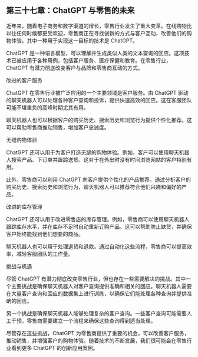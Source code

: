 ## 第三十七章：ChatGPT 与零售的未来

近年来，随着电子商务和数字渠道的增长，零售行业发生了重大变革。在线购物比以往任何时候都更受欢迎，零售商正在寻找创新的方式与客户互动，改善他们的购物体验。其中一种用于实现这一目标的技术是 ChatGPT。

ChatGPT 是一种语言模型，可以理解并生成类似人类的文本查询的回应。这项技术已被应用于各种用例，包括客户服务、医疗保健和教育。在零售行业，ChatGPT 有潜力彻底改变客户与品牌和零售商互动的方式。

改进的客户服务

ChatGPT 在零售行业被广泛应用的一个主要领域是客户服务。由 ChatGPT 驱动的聊天机器人可以处理各种客户查询和投诉，提供快速高效的回应。这在客服团队可能不堪重负的高峰时期尤其有用。

聊天机器人也可以根据客户的购买历史、搜索历史和浏览行为提供个性化推荐。这可以帮助零售商推动销售，增加客户忠诚度。

无缝购物体验

ChatGPT 还可以用于为客户打造无缝的购物体验。例如，客户可以使用聊天机器人搜索产品、下订单并跟踪送货。这对于在外出时没有时间浏览网站的客户特别有用。

此外，零售商可以利用 ChatGPT 向客户提供个性化的产品推荐。通过分析客户的购买历史、搜索历史和浏览行为，聊天机器人可以推荐符合他们兴趣和偏好的产品。

改进的库存管理

ChatGPT 还可以用于改进零售店的库存管理。例如，零售商可以使用聊天机器人跟踪库存水平，并在库存不足时自动重新订购产品。这可以帮助防止缺货，并确保客户始终能找到他们想要的商品。

聊天机器人也可以用于处理退货和退款。通过自动化这些流程，零售商可以提高效率，减轻客服团队的工作量。

挑战与机遇

尽管 ChatGPT 有潜力彻底改变零售行业，但也存在一些需要解决的挑战。其中一个主要挑战是确保聊天机器人对客户查询提供准确和相关的回应。聊天机器人需要在大量客户查询和回应的数据集上进行训练，以确保它们能处理各种查询并提供准确的回应。

另一个挑战是确保聊天机器人能够处理复杂的客户查询。一些客户查询可能需要人工干预，零售商需要建立一个流程来确保这些查询得到适当处理。

尽管存在这些挑战，ChatGPT 为零售商提供了重要的机会，可以改善客户服务，推动销售，并增强客户的购物体验。随着技术的不断发展，我们很可能会在零售行业看到更多 ChatGPT 的创新应用案例。
